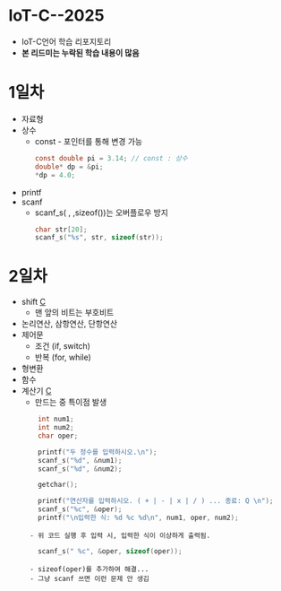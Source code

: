 # IoT-C--2025
- IoT-C언어 학습 리포지토리
- **본 리드미는 누락된 학습 내용이 많음**

# 1일차
- 자료형
- 상수
    - const - 포인터를 통해 변경 가능
        ```c
        const double pi = 3.14; // const : 상수
        double* dp = &pi;
        *dp = 4.0;
        ```
- printf
- scanf
    - scanf_s( , ,sizeof())는 오버플로우 방지
        ```c
        char str[20];
        scanf_s("%s", str, sizeof(str));
        ``` 

# 2일차
- shift [C](./day02/c_shift.c)
    - 맨 앞의 비트는 부호비트
- 논리연산, 삼항연산, 단항연산
- 제어문
    - 조건 (if, switch)
    - 반복 (for, while)
- 형변환
- 함수
- 계산기 [C](./day02/c_계산기.c)
    - 만드는 중 특이점 발생
    ```c	
        int num1;
        int num2;
        char oper;

    	printf("두 정수를 입력하시오.\n");
		scanf_s("%d", &num1);
		scanf_s("%d", &num2);

		getchar();

		printf("연산자를 입력하시오. ( + | - | x | / ) ... 종료: Q \n");
		scanf_s("%c", &oper);
		printf("\n입력한 식: %d %c %d\n", num1, oper, num2);
    ```
        - 위 코드 실행 후 입력 시, 입력한 식이 이상하게 출력됨.
    ```c
        scanf_s(" %c", &oper, sizeof(oper));
    ```
        - sizeof(oper)를 추가하여 해결...
        - 그냥 scanf 쓰면 이런 문제 안 생김
